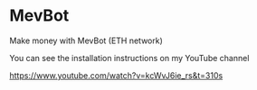 # MevBot
Make money with MevBot (ETH network)

You can see the installation instructions on my YouTube channel

https://www.youtube.com/watch?v=kcWvJ6ie_rs&t=310s


